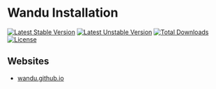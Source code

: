 Wandu Installation
===

[![Latest Stable Version](https://poser.pugx.org/wandu/installation/v/stable.svg)](https://packagist.org/packages/wandu/installation)
[![Latest Unstable Version](https://poser.pugx.org/wandu/installation/v/unstable.svg)](https://packagist.org/packages/wandu/installation)
[![Total Downloads](https://poser.pugx.org/wandu/installation/downloads.svg)](https://packagist.org/packages/wandu/installation)
[![License](https://poser.pugx.org/wandu/installation/license.svg)](https://packagist.org/packages/wandu/installation)

## Websites

- [wandu.github.io](https://wandu.github.io)
